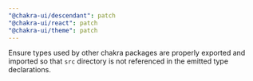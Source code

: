```yaml
---
"@chakra-ui/descendant": patch
"@chakra-ui/react": patch
"@chakra-ui/theme": patch
---
```


Ensure types used by other chakra packages are properly exported and imported so
that `src` directory is not referenced in the emitted type declarations.
